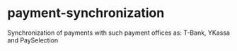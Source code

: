 # payment-synchronization
Synchronization of payments with such payment offices as: T-Bank, YKassa and PaySelection
